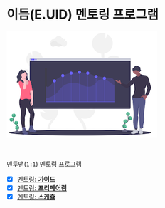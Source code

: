 # 이듬(E.UID) 멘토링 프로그램

![](./__MENTORING__/assets/GrowthAnalytics.png)

<br>

맨투맨(`1:1`) 멘토링 프로그램

- [x]  [멘토링: **가이드**](./__MENTORING__/GUIDE.md) 
- [x]  [멘토링: **프리페어링**](./__MENTORING__/PREPARING.md) 
- [x]  [멘토링: **스케쥴**](./__MENTORING__/SCHEDULES.md) 
